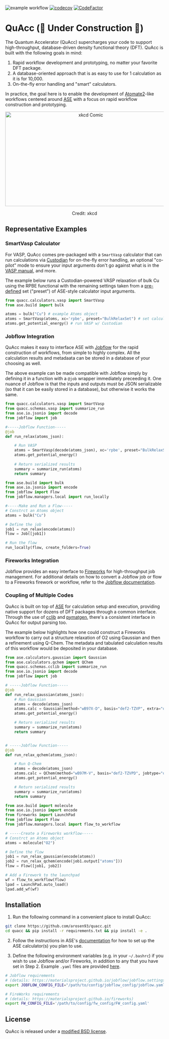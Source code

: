 ![example workflow](https://github.com/arosen93/quacc/actions/workflows/workflow.yaml/badge.svg)
[![codecov](https://codecov.io/gh/arosen93/quacc/branch/main/graph/badge.svg?token=BCKGTD89H0)](https://codecov.io/gh/arosen93/quacc)
[![CodeFactor](https://www.codefactor.io/repository/github/arosen93/quacc/badge)](https://www.codefactor.io/repository/github/arosen93/quacc)

# QuAcc (🚧 Under Construction 🚧)
The Quantum Accelerator (QuAcc) supercharges your code to support high-throughput, database-driven density functional theory (DFT). QuAcc is built with the following goals in mind:
1. Rapid workflow development and prototyping, no matter your favorite DFT package.
2. A database-oriented approach that is as easy to use for 1 calculation as it is for 10,000.
3. On-the-fly error handling and "smart" calculators.

In practice, the goal here is to enable the development of [Atomate2](https://github.com/materialsproject/atomate2)-like workflows centered around [ASE](https://wiki.fysik.dtu.dk/ase/index.html) with a focus on rapid workflow construction and prototyping.
<p align="center">
<img src="https://imgs.xkcd.com/comics/standards_2x.png" alt="xkcd Comic" width="528" height="300">
<p align="center">
Credit: xkcd
</p>

## Representative Examples
### SmartVasp Calculator
For VASP, QuAcc comes pre-packaged with a `SmartVasp` calculator that can run calculations via [Custodian](https://github.com/materialsproject/custodian) for on-the-fly error handling, an optional "co-pilot" mode to ensure your input arguments don't go against what is in the [VASP manual](https://www.vasp.at/wiki/index.php/Main_page), and more.

The example below runs a Custodian-powered VASP relaxation of bulk Cu using the RPBE functional with the remaining settings taken from a [pre-defined](https://github.com/arosen93/quacc/tree/main/quacc/defaults/user_calcs/vasp) set ("preset") of ASE-style calculator input arguments.

```python
from quacc.calculators.vasp import SmartVasp
from ase.build import bulk

atoms = bulk("Cu") # example Atoms object
atoms = SmartVasp(atoms, xc='rpbe', preset="BulkRelaxSet") # set calculator
atoms.get_potential_energy() # run VASP w/ Custodian
```

### Jobflow Integration
QuAcc makes it easy to interface ASE with [Jobflow](https://github.com/materialsproject/jobflow) for the rapid construction of workflows, from simple to highly complex. All the calculation results and metadaata can be stored in a database of your choosing as well.

The above example can be made compatible with Jobflow simply by defining it in a function with a `@job` wrapper immediately preceeding it. One nuance of Jobflow is that the inputs and outputs must be JSON serializable (so that it can be easily stored in a database), but otherwise it works the same.

```python
from quacc.calculators.vasp import SmartVasp
from quacc.schemas.vasp import summarize_run
from ase.io.jsonio import decode
from jobflow import job

#-----Jobflow Function-----
@job
def run_relax(atoms_json):

    # Run VASP
    atoms = SmartVasp(decode(atoms_json), xc='rpbe', preset="BulkRelaxSet")
    atoms.get_potential_energy()
    
    # Return serialized results
    summary = summarize_run(atoms)
    return summary
```
```python
from ase.build import bulk
from ase.io.jsonio import encode
from jobflow import Flow
from jobflow.managers.local import run_locally

#-----Make and Run a Flow-----
# Constrct an Atoms object
atoms = bulk("Cu")

# Define the job
job1 = run_relax(encode(atoms))
flow = Job([job1])

# Run the flow
run_locally(flow, create_folders=True)
```
### Fireworks Integration
Jobflow provides an easy interface to [Fireworks](https://github.com/materialsproject/fireworks) for high-throughput job management. For additional details on how to convert a Jobflow job or flow to a Fireworks firework or workflow, refer to the [Jobflow documentation](https://materialsproject.github.io/jobflow/jobflow.managers.html#module-jobflow.managers.fireworks). 

### Coupling of Multiple Codes
QuAcc is built on top of [ASE](https://wiki.fysik.dtu.dk/ase/index.html) for calculation setup and execution, providing native support for dozens of DFT packages through a common interface. Through the use of [cclib](https://github.com/cclib/cclib) and [pymatgen](https://pymatgen.org/), there's a consistent interface in QuAcc for output parsing too.

The example below highlights how one could construct a Fireworks workflow to carry out a structure relaxation of O2 using Gaussian and then a refinement using Q-Chem. The metadata and tabulated calculation results of this workflow would be deposited in your database.
```python
from ase.calculators.gaussian import Gaussian
from ase.calculators.qchem import QChem
from quacc.schemas.cclib import summarize_run
from ase.io.jsonio import decode
from jobflow import job

# -----Jobflow Function-----
@job
def run_relax_gaussian(atoms_json):
    # Run Gaussian
    atoms = decode(atoms_json)
    atoms.calc = Gaussian(method="wB97X-D", basis="def2-TZVP", extra="opt")
    atoms.get_potential_energy()

    # Return serialized results
    summary = summarize_run(atoms)
    return summary


# -----Jobflow Function-----
@job
def run_relax_qchem(atoms_json):

    # Run Q-Chem
    atoms = decode(atoms_json)
    atoms.calc = QChem(method="wB97M-V", basis="def2-TZVPD", jobtype="opt")
    atoms.get_potential_energy()

    # Return serialized results
    summary = summarize_run(atoms)
    return summary
```
```python
from ase.build import molecule
from ase.io.jsonio import encode
from fireworks import LaunchPad
from jobflow import Flow
from jobflow.managers.local import flow_to_workflow

# -----Create a Fireworks workflow-----
# Constrct an Atoms object
atoms = molecule("O2")

# Define the flow
job1 = run_relax_gaussian(encode(atoms))
job2 = run_relax_qchem(encode(job1.output["atoms"]))
flow = Flow([job1, job2])

# Add a Firework to the launchpad
wf = flow_to_workflow(flow)
lpad = LaunchPad.auto_load()
lpad.add_wf(wf)
```
## Installation
1. Run the following command in a convenient place to install QuAcc:
```bash
git clone https://github.com/arosen93/quacc.git
cd quacc && pip install -r requirements.txt && pip install -e .
```

2. Follow the instructions in ASE's [documentation](https://wiki.fysik.dtu.dk/ase/ase/calculators/calculators.html#supported-calculators) for how to set up the ASE calculator(s) you plan to use.

3. Define the following environment variables (e.g. in your `~/.bashrc`) if you wish to use Jobflow and/or Fireworks, in addition to any that you have set in Step 2. Example `.yaml` files are provided [here](https://github.com/arosen93/quacc/tree/main/quacc/setup).

```bash
# Jobflow requirements
# (details: https://materialsproject.github.io/jobflow/jobflow.settings.html)
export JOBFLOW_CONFIG_FILE="/path/to/config/jobflow_config/jobflow.yaml"

# FireWorks requirements
# (details: https://materialsproject.github.io/fireworks)
export FW_CONFIG_FILE='/path/to/config/fw_config/FW_config.yaml'

```
## License
QuAcc is released under a [modified BSD license](https://github.com/arosen93/quacc/blob/main/LICENSE.md).
